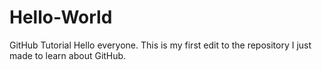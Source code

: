# Hello-World
GitHub Tutorial
Hello everyone. This is my first edit to the repository I just made to learn about GitHub. 
